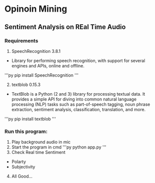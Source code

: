 # Opinoin Mining
## Sentiment Analysis on REal Time Audio

### Requirements
1. SpeechRecognition 3.8.1
- Library for performing speech recognition, with support for several engines and APIs, online and offline.

'''py
pip install SpeechRecognition
'''

2. textblob 0.15.3
- TextBlob is a Python (2 and 3) library for processing textual data. It provides a simple API for diving into common natural language processing (NLP) tasks such as part-of-speech tagging, noun phrase extraction, sentiment analysis, classification, translation, and more.

'''py
pip install textblob
'''

### Run this program:
1. Play background audio in mic
2. Start the program in cmd
'''py
python app.py
'''
3. Check Real time Sentiment 
- Polarty 
- Subjectivity

4. All Good...